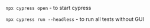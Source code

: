 `npx cypress open`  - to start cypress

`npx cypress run --headless`  - to run all tests without GUI


